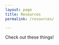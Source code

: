 ```yaml
---
layout: page
title: Resources
permalink: /resources/

---
```


<div class="resources">
  <p>
    Check out these things!
  </p>
</div>

